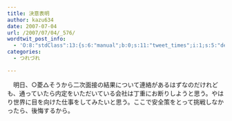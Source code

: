 ```yaml
---
title: 決意表明
author: kazu634
date: 2007-07-04
url: /2007/07/04/_576/
wordtwit_post_info:
  - 'O:8:"stdClass":13:{s:6:"manual";b:0;s:11:"tweet_times";i:1;s:5:"delay";i:0;s:7:"enabled";i:1;s:10:"separation";s:2:"60";s:7:"version";s:3:"3.7";s:14:"tweet_template";b:0;s:6:"status";i:2;s:6:"result";a:0:{}s:13:"tweet_counter";i:2;s:13:"tweet_log_ids";a:1:{i:0;i:3031;}s:9:"hash_tags";a:0:{}s:8:"accounts";a:1:{i:0;s:7:"kazu634";}}'
categories:
  - つれづれ

---
```

<div class="section">
<p>
    　明日、○菱△そうから二次面接の結果について連絡があるはずなのだけれども、通っていたら内定をいただいている会社は丁重にお断りしようと思う。やはり世界に目を向けた仕事をしてみたいと思う。ここで安全策をとって挑戦しなかったら、後悔するから。
</p>
</div>